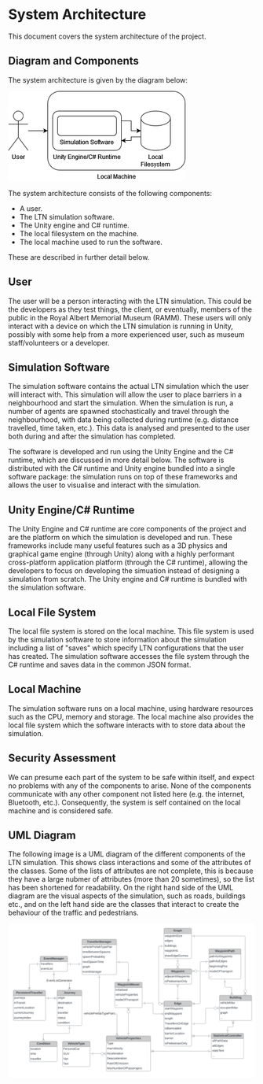 # System Architecture

This document covers the system architecture of the project.

## Diagram and Components

The system architecture is given by the diagram below:

![System Architecture](system-architecture.png)

The system architecture consists of the following components:
- A user.
- The LTN simulation software.
- The Unity engine and C# runtime.
- The local filesystem on the machine.
- The local machine used to run the software.

These are described in further detail below.

## User

The user will be a person interacting with the LTN simulation. This could be the developers as they test things, the client, or eventually, members of the public in the Royal Albert Memorial Museum (RAMM). These users will only interact with a device on which the LTN simulation is running in Unity, possibly with some help from a more experienced user, such as museum staff/volunteers or a developer.

## Simulation Software

The simulation software contains the actual LTN simulation which the user will interact with. This simulation will allow the user to place barriers in a neighbourhood and start the simulation. When the simulation is run, a number of agents are spawned stochastically and travel through the neighbourhood, with data being collected during runtime (e.g. distance travelled, time taken, etc.). This data is analysed and presented to the user both during and after the simulation has completed.

The software is developed and run using the Unity Engine and the C# runtime, which are discussed in more detail below. The software is distributed with the C# runtime and Unity engine bundled into a single software package: the simulation runs on top of these frameworks and allows the user to visualise and interact with the simulation.

## Unity Engine/C# Runtime

The Unity Engine and C# runtime are core components of the project and are the platform on which the simulation is developed and run. These frameworks include many useful features such as a 3D physics and graphical game engine (through Unity) along with a highly performant cross-platform application platform (through the C# runtime), allowing the developers to focus on developing the simuation instead of designing a simulation from scratch. The Unity engine and C# runtime is bundled with the simulation software.

## Local File System

The local file system is stored on the local machine. This file system is used by the simulation software to store information about the simulation including a list of "saves" which specify LTN configurations that the user has created. The simulation software accesses the file system through the C# runtime and saves data in the common JSON format.

## Local Machine

The simulation software runs on a local machine, using hardware resources such as the CPU, memory and storage. The local machine also provides the local file system which the software interacts with to store data about the simulation.

## Security Assessment

We can presume each part of the system to be safe within itself, and expect no problems with any of the components to arise. None of the components communicate with any other component not listed here (e.g. the internet, Bluetooth, etc.). Consequently, the system is self contained on the local machine and is considered safe.

## UML Diagram

The following image is a UML diagram of the different components of the LTN simulation. This shows class interactions and some of the attributes of the classes. Some of the lists of attributes are not complete, this is because they have a large nubmer of attributes (more than 20 sometimes), so the list has been shortened for readability.
On the right hand side of the UML diagram are the visual aspects of the simulation, such as roads, buildings etc., and on the left hand side are the classes that interact to create the behaviour of the traffic and pedestrians.

![System Architecture](UML_Diagram.PNG)
